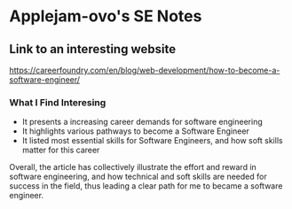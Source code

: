 # Applejam-ovo's SE Notes

## Link to an interesting website
https://careerfoundry.com/en/blog/web-development/how-to-become-a-software-engineer/

### What I Find Interesing

- It presents a increasing career demands for software engineering 
- It highlights various pathways to become a Software Engineer
- It listed most essential skills for Software Engineers, and how soft skills matter for this career

Overall, the article has collectively illustrate the effort and reward in software engineering, and how technical and soft skills are needed for success in the field, thus leading a clear path for me to became a software engineer.